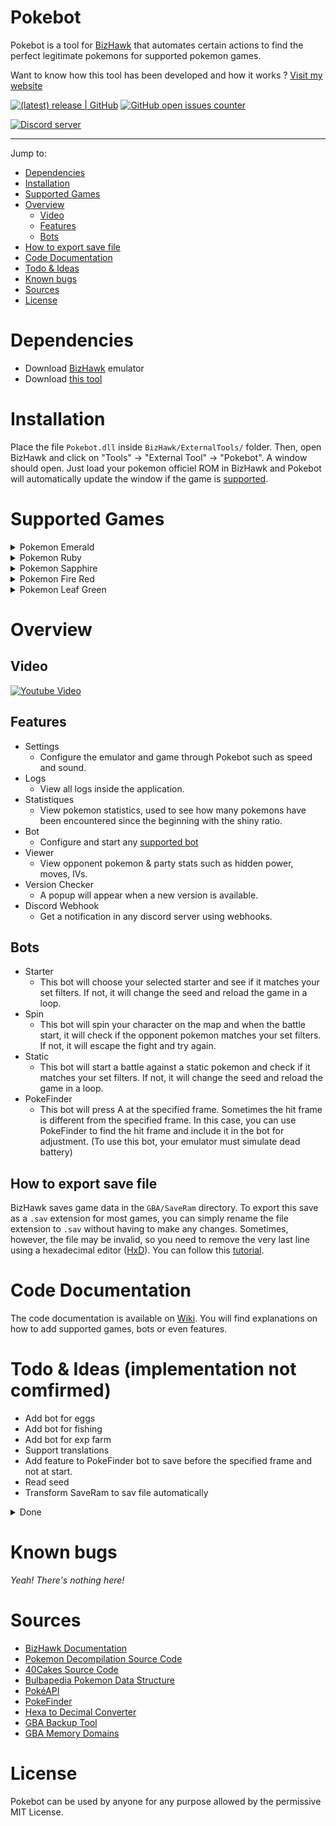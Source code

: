 # Pokebot
Pokebot is a tool for [BizHawk](https://github.com/TASEmulators/BizHawk) that automates certain actions to find the perfect legitimate pokemons for supported pokemon games.

Want to know how this tool has been developed and how it works ? [Visit my website](https://damienbrebion.com/#blogs)

[![(latest) release | GitHub](https://img.shields.io/github/release/Kakumi/Pokebot.svg?logo=github&logoColor=333333&sort=semver&style=popout)](https://github.com/Kakumi/Pokebot/releases/latest)
[![GitHub open issues counter](https://img.shields.io/github/issues-raw/Kakumi/Pokebot.svg?logo=github&logoColor=333333&style=popout)](https://github.com/Kakumi/Pokebot/issues)

<a href="https://discord.gg/wvQKYmuMnK"><img src="https://discordapp.com/api/guilds/1178966789477126176/widget.png?style=banner2" alt="Discord server"></a>

---

Jump to:
* [Dependencies](#dependencies)
* [Installation](#install)
* [Supported Games](#supported-games)
* [Overview](#overview)
  * [Video](#overview-video)
  * [Features](#overview-features)
  * [Bots](#overview-bots)
* [How to export save file](#export-save)
* [Code Documentation](#code-documentation)
* [Todo & Ideas](#todo)
* [Known bugs](#known-bugs)
* [Sources](#sources)
* [License](#license)

# <a name="dependencies"></a>Dependencies
* Download [BizHawk](https://github.com/TASEmulators/BizHawk) emulator
* Download [this tool](https://github.com/Kakumi/Pokebot/releases/latest)

# <a name="install"></a>Installation
Place the file `Pokebot.dll` inside `BizHawk/ExternalTools/` folder. Then, open BizHawk and click on "Tools" -> "External Tool" -> "Pokebot". A window should open. Just load your pokemon officiel ROM in BizHawk and Pokebot will automatically update the window if the game is [supported](#supported-games).

# <a name="supported-games"></a>Supported Games
<details>
  <summary>Pokemon Emerald</summary>

 | Nom          | Hash                                     | Supported | Tested |
 |--------------|------------------------------------------|-----------|--------|
 | USA (Europe) | f3ae088181bf583e55daf962a92bb46f4f1d07b7 |     ✅     |    ✅   |
 | French       | ca666651374d89ca439007bed54d839eb7bd14d0 |     ✅     |    ✅   |
 | Deutch       | 61c2eb2b380b1a75f0c94b767a2d4c26cd7ce4e3 |     ✅     |    ❌   |
 | Italian      | 1692db322400c3141c5de2db38469913ceb1f4d4 |     ✅     |    ❌   |
 | Japanese     | d7cf8f156ba9c455d164e1ea780a6bf1945465c2 |     ✅     |    ❌   |
 | Spanish      | fe1558a3dcb0360ab558969e09b690888b846dd9 |     ✅     |    ❌   |
</details>

<details>
  <summary>Pokemon Ruby</summary>

 | Nom                | Hash                                     | Supported | Tested |
 |--------------------|------------------------------------------|-----------|--------|
 | USA (Europe)       | f28b6ffc97847e94a6c21a63cacf633ee5c8df1e |     ✅     |    ✅   |
 | USA (Europe) rev 1 | 610b96a9c9a7d03d2bafb655e7560ccff1a6d894 |     ✅     |    ❌   |
 | USA (Europe) rev 2 | 5b64eacf892920518db4ec664e62a086dd5f5bc8 |     ✅     |    ❌   |
 | French             | a6ee94202bec0641c55d242757e84dc89336d4cb |     ✅     |    ✅   |
 | French rev 1       | ba888dfba231a231cbd60fe228e894b54fb1ed79 |     ✅     |    ❌   |
 | Deutch             | 1c2a53332382e14dab8815e3a6dd81ad89534050 |     ✅     |    ❌   |
 | Deutch rev 1       | 424740be1fc67a5ddb954794443646e6aeee2c1b |     ✅     |    ❌   |
 | Italian            | 2b3134224392f58da00f802faa1bf4b5cf6270be |     ✅     |    ❌   |
 | Italian rev 1      | 015a5d380afe316a2a6fcc561798ebff9dfb3009 |     ✅     |    ❌   |
 | Japanese           | 5c5e546720300b99ae45d2aa35c646c8b8ff5c56 |     ✅     |    ❌   |
 | Japanese rev 1     | 971e0d670a95e5b32240b2deed20405b8daddf47 |     ✅     |    ❌   |
 | Spanish            | 1f49f7289253dcbfecbc4c5ba3e67aa0652ec83c |     ✅     |    ❌   |
 | Spanish rev 1      | 9ac73481d7f5d150a018309bba91d185ce99fb7c |     ✅     |    ❌   |
</details>

<details>
  <summary>Pokemon Sapphire</summary>

 | Nom                | Hash                                     | Supported | Tested |
 |--------------------|------------------------------------------|-----------|--------|
 | USA (Europe)       | 3ccbbd45f8553c36463f13b938e833f652b793e4 |     ✅     |    ✅   |
 | USA (Europe) rev 1 | 4722efb8cd45772ca32555b98fd3b9719f8e60a9 |     ✅     |    ❌   |
 | USA (Europe) rev 2 | 89b45fb172e6b55d51fc0e61989775187f6fe63c |     ✅     |    ❌   |
 | French             | c269b5692b2d0e5800ba1ddf117fda95ac648634 |     ✅     |    ✅   |
 | French rev 1       | 860e93f5ea44f4278132f6c1ee5650d07b852fd8 |     ✅     |    ❌   |
 | Deutch             | 5a087835009d552d4c5c1f96be3be3206e378153 |     ✅     |    ❌   |
 | Deutch rev 1       | 7e6e034f9cdca6d2c4a270fdb50a94def5883d17 |     ✅     |    ❌   |
 | Italian            | f729dd571fb2c09e72c5c1d68fe0a21e72713d34 |     ✅     |    ❌   |
 | Italian rev 1      | 73edf67b9b82ff12795622dca412733755d2c0fe |     ✅     |    ❌   |
 | Japanese           | 3233342c2f3087e6ffe6c1791cd5867db07df842 |     ✅     |    ❌   |
 | Japanese rev 1     | 01f509671445965236ac4c6b5a354fe2f1e69f13 |     ✅     |    ❌   |
 | Spanish            | 3a6489189e581c4b29914071b79207883b8c16d8 |     ✅     |    ❌   |
 | Spanish rev 1      | 0fe9ad1e602e2fafa090aee25e43d6980625173c |     ✅     |    ❌   |
</details>

<details>
  <summary>Pokemon Fire Red</summary>

 | Nom                | Hash                                     | Supported | Tested |
 |--------------------|------------------------------------------|-----------|--------|
 | USA (Europe)       | 41cb23d8dccc8ebd7c649cd8fbb58eeace6e2fdc |     ✅     |    ✅   |
 | USA (Europe) rev 1 | dd5945db9b930750cb39d00c84da8571feebf417 |     ✅     |    ❌   |
 | French             | fc663907256f06a3a09e2d6b967bc9af4919f111 |     ✅     |    ✅   |
 | Deutch             | 18a3758ceeef2c77b315144be2c3910d6f1f69fe |     ✅     |    ❌   |
 | Italian            | 66a9d415205321376b4318534c0dce5f69d28362 |     ✅     |    ❌   |
 | Japanese           | 04139887b6cd8f53269aca098295b006ddba6cfe |     ✅     |    ❌   |
 | Japanese rev 1     | 7c7107b87c3ccf6e3dbceb9cf80ceeffb25a1857 |     ✅     |    ❌   |
 | Spanish            | ab8f6bfe0ccdaf41188cd015c8c74c314d02296a |     ✅     |    ❌   |
</details>

<details>
  <summary>Pokemon Leaf Green</summary>

 | Nom                | Hash                                     | Supported | Tested |
 |--------------------|------------------------------------------|-----------|--------|
 | USA (Europe)       | 574fa542ffebb14be69902d1d36f1ec0a4afd71e |     ✅     |    ✅   |
 | USA (Europe) rev 1 | 7862c67bdecbe21d1d69ce082ce34327e1c6ed5e |     ✅     |    ❌   |
 | French             | 4b5758c14d0a07b70ef3ef0bd7fa5e7ce6978672 |     ✅     |    ✅   |
 | Deutch             | 0802d1fb185ee3ed48d9a22afb25e66424076dac |     ✅     |    ❌   |
 | Italian            | a1dfea1493d26d1f024be8ba1de3d193fcfc651e |     ✅     |    ❌   |
 | Japanese           | 5946f1b59e8d71cc61249661464d864185c92a5f |     ✅     |    ❌   |
 | Japanese rev 1     | de9d5a844f9bfb63a4448cccd4a2d186ecf455c3 |     ✅     |    ❌   |
 | Spanish            | f9ebee5d228cb695f18ef2ced41630a09fa9eb05 |     ✅     |    ❌   |
</details>

# <a name="overview"></a>Overview
## <a name="overview-video"></a>Video
[![Youtube Video](https://img.youtube.com/vi/d4jsNaeF-hI/0.jpg)](https://www.youtube.com/watch?v=d4jsNaeF-hI)

## <a name="overview-features"></a>Features
* Settings
  * Configure the emulator and game through Pokebot such as speed and sound.
* Logs
  * View all logs inside the application.
* Statistiques
  * View pokemon statistics, used to see how many pokemons have been encountered since the beginning with the shiny ratio.
* Bot
  * Configure and start any [supported bot](#overview-bots)
* Viewer
  * View opponent pokemon & party stats such as hidden power, moves, IVs.
* Version Checker
  * A popup will appear when a new version is available.
* Discord Webhook
  * Get a notification in any discord server using webhooks.

## <a name="overview-bots"></a>Bots
* Starter
  * This bot will choose your selected starter and see if it matches your set filters. If not, it will change the seed and reload the game in a loop.
* Spin
  * This bot will spin your character on the map and when the battle start, it will check if the opponent pokemon matches your set filters. If not, it will escape the fight and try again.
* Static
  * This bot will start a battle against a static pokemon and check if it matches your set filters. If not, it will change the seed and reload the game in a loop.
* PokeFinder
  * This bot will press A at the specified frame. Sometimes the hit frame is different from the specified frame. In this case, you can use PokeFinder to find the hit frame and include it in the bot for adjustment. (To use this bot, your emulator must simulate dead battery)

## <a name="export-save"></a>How to export save file
BizHawk saves game data in the `GBA/SaveRam` directory. To export this save as a `.sav` extension for most games, you can simply rename the file extension to `.sav` without having to make any changes. 
Sometimes, however, the file may be invalid, so you need to remove the very last line using a hexadecimal editor ([HxD](https://mh-nexus.de/en/hxd/)). 
You can follow this [tutorial](https://gbatemp.net/threads/cant-make-pokemon-emerald-sav-file-to-work-on-vba.631681/#post-10136922).

# <a name="code-documentation"></a>Code Documentation
The code documentation is available on [Wiki](https://github.com/Kakumi/Pokebot/wiki). You will find explanations on how to add supported games, bots or even features.

# <a name="todo"></a>Todo & Ideas (implementation not comfirmed)
* Add bot for eggs
* Add bot for fishing
* Add bot for exp farm
* Support translations
* Add feature to PokeFinder bot to save before the specified frame and not at start.
* Read seed
* Transform SaveRam to sav file automatically

<details>
	<summary>Done</summary>
	
* Add feature that works with [PokeFinder](https://github.com/Admiral-Fish/PokeFinder) ✔️
* Show trainer ID & Secret in the view (PokeFinder bot) ✔️
* Ability to execute bot every x seconds instead of every frame ✔️
* Discord Webhook ✔️
* Add bot for static pokemon️ ✔️
* Save & load settings to/from config file ✔️
</details>

# <a name="known-bugs"></a> Known bugs
_Yeah! There's nothing here!_

# <a name="sources"></a>Sources
* [BizHawk Documentation](https://github.com/TASEmulators/BizHawk)
* [Pokemon Decompilation Source Code](https://github.com/pret/pokeemerald)
* [40Cakes Source Code](https://github.com/40Cakes/pokebot-gen3)
* [Bulbapedia Pokemon Data Structure](https://bulbapedia.bulbagarden.net/wiki/Pok%C3%A9mon_data_structure_(Generation_III))
* [PokéAPI](https://pokeapi.co/)
* [PokeFinder](https://github.com/Admiral-Fish/PokeFinder)
* [Hexa to Decimal Converter](https://www.rapidtables.com/convert/number/hex-to-decimal.html)
* [GBA Backup Tool](https://www.gamebrew.org/wiki/GBA_Backup_Tool)
* [GBA Memory Domains](https://corrupt.wiki/systems/gameboy-advance/bizhawk-memory-domains)

# <a name="license"></a>License
Pokebot can be used by anyone for any purpose allowed by the permissive MIT License.

